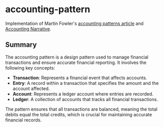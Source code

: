 # accounting-pattern

Implementation of Martin Fowler's [accounting patterns article](http://martinfowler.com/apsupp/accounting.pdf) and [Accounting Narrative](http://martinfowler.com/eaaDev/AccountingNarrative.html).

## Summary

The accounting pattern is a design pattern used to manage financial transactions and ensure accurate financial reporting. It involves the following key concepts:

- **Transaction**: Represents a financial event that affects accounts.
- **Entry**: A record within a transaction that specifies the amount and the account affected.
- **Account**: Represents a ledger account where entries are recorded.
- **Ledger**: A collection of accounts that tracks all financial transactions.

The pattern ensures that all transactions are balanced, meaning the total debits equal the total credits, which is crucial for maintaining accurate financial records.